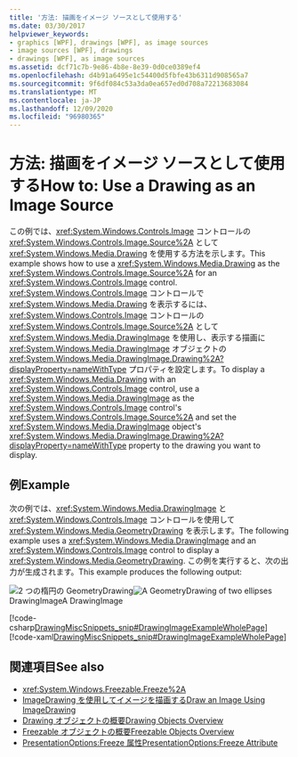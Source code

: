 ```yaml
---
title: '方法: 描画をイメージ ソースとして使用する'
ms.date: 03/30/2017
helpviewer_keywords:
- graphics [WPF], drawings [WPF], as image sources
- image sources [WPF], drawings
- drawings [WPF], as image sources
ms.assetid: dcf71c7b-9e86-4b8e-8e39-0d0ce0389ef4
ms.openlocfilehash: d4b91a6495e1c54400d5fbfe43b6311d908565a7
ms.sourcegitcommit: 9f6df084c53a3da0ea657ed0d708a72213683084
ms.translationtype: MT
ms.contentlocale: ja-JP
ms.lasthandoff: 12/09/2020
ms.locfileid: "96980365"
---
```

# <a name="how-to-use-a-drawing-as-an-image-source"></a><span data-ttu-id="d91f7-102">方法: 描画をイメージ ソースとして使用する</span><span class="sxs-lookup"><span data-stu-id="d91f7-102">How to: Use a Drawing as an Image Source</span></span>
<span data-ttu-id="d91f7-103">この例では、<xref:System.Windows.Controls.Image> コントロールの <xref:System.Windows.Controls.Image.Source%2A> として <xref:System.Windows.Media.Drawing> を使用する方法を示します。</span><span class="sxs-lookup"><span data-stu-id="d91f7-103">This example shows how to use a <xref:System.Windows.Media.Drawing> as the <xref:System.Windows.Controls.Image.Source%2A> for an <xref:System.Windows.Controls.Image> control.</span></span> <span data-ttu-id="d91f7-104"><xref:System.Windows.Controls.Image> コントロールで <xref:System.Windows.Media.Drawing> を表示するには、<xref:System.Windows.Controls.Image> コントロールの <xref:System.Windows.Controls.Image.Source%2A> として <xref:System.Windows.Media.DrawingImage> を使用し、表示する描画に <xref:System.Windows.Media.DrawingImage> オブジェクトの <xref:System.Windows.Media.DrawingImage.Drawing%2A?displayProperty=nameWithType> プロパティを設定します。</span><span class="sxs-lookup"><span data-stu-id="d91f7-104">To display a <xref:System.Windows.Media.Drawing> with an <xref:System.Windows.Controls.Image> control, use a <xref:System.Windows.Media.DrawingImage> as the <xref:System.Windows.Controls.Image> control's <xref:System.Windows.Controls.Image.Source%2A> and set the <xref:System.Windows.Media.DrawingImage> object's <xref:System.Windows.Media.DrawingImage.Drawing%2A?displayProperty=nameWithType> property to the drawing you want to display.</span></span>  
  
## <a name="example"></a><span data-ttu-id="d91f7-105">例</span><span class="sxs-lookup"><span data-stu-id="d91f7-105">Example</span></span>  
 <span data-ttu-id="d91f7-106">次の例では、<xref:System.Windows.Media.DrawingImage> と <xref:System.Windows.Controls.Image> コントロールを使用して <xref:System.Windows.Media.GeometryDrawing> を表示します。</span><span class="sxs-lookup"><span data-stu-id="d91f7-106">The following example uses a <xref:System.Windows.Media.DrawingImage> and an <xref:System.Windows.Controls.Image> control to display a <xref:System.Windows.Media.GeometryDrawing>.</span></span> <span data-ttu-id="d91f7-107">この例を実行すると、次の出力が生成されます。</span><span class="sxs-lookup"><span data-stu-id="d91f7-107">This example produces the following output:</span></span>  
  
 <span data-ttu-id="d91f7-108">![2 つの楕円の GeometryDrawing](./media/graphicsmm-geodraw.jpg "graphicsmm_geodraw")</span><span class="sxs-lookup"><span data-stu-id="d91f7-108">![A GeometryDrawing of two ellipses](./media/graphicsmm-geodraw.jpg "graphicsmm_geodraw")</span></span>  
<span data-ttu-id="d91f7-109">DrawingImage</span><span class="sxs-lookup"><span data-stu-id="d91f7-109">A DrawingImage</span></span>  
  
 [!code-csharp[DrawingMiscSnippets_snip#DrawingImageExampleWholePage](~/samples/snippets/csharp/VS_Snippets_Wpf/DrawingMiscSnippets_snip/CSharp/DrawingImageExample.cs#drawingimageexamplewholepage)]
 [!code-xaml[DrawingMiscSnippets_snip#DrawingImageExampleWholePage](~/samples/snippets/xaml/VS_Snippets_Wpf/DrawingMiscSnippets_snip/XAML/DrawingImageExample.xaml#drawingimageexamplewholepage)]  
  
## <a name="see-also"></a><span data-ttu-id="d91f7-110">関連項目</span><span class="sxs-lookup"><span data-stu-id="d91f7-110">See also</span></span>

- <xref:System.Windows.Freezable.Freeze%2A>
- [<span data-ttu-id="d91f7-111">ImageDrawing を使用してイメージを描画する</span><span class="sxs-lookup"><span data-stu-id="d91f7-111">Draw an Image Using ImageDrawing</span></span>](how-to-draw-an-image-using-imagedrawing.md)
- [<span data-ttu-id="d91f7-112">Drawing オブジェクトの概要</span><span class="sxs-lookup"><span data-stu-id="d91f7-112">Drawing Objects Overview</span></span>](drawing-objects-overview.md)
- [<span data-ttu-id="d91f7-113">Freezable オブジェクトの概要</span><span class="sxs-lookup"><span data-stu-id="d91f7-113">Freezable Objects Overview</span></span>](../advanced/freezable-objects-overview.md)
- [<span data-ttu-id="d91f7-114">PresentationOptions:Freeze 属性</span><span class="sxs-lookup"><span data-stu-id="d91f7-114">PresentationOptions:Freeze Attribute</span></span>](../advanced/presentationoptions-freeze-attribute.md)
